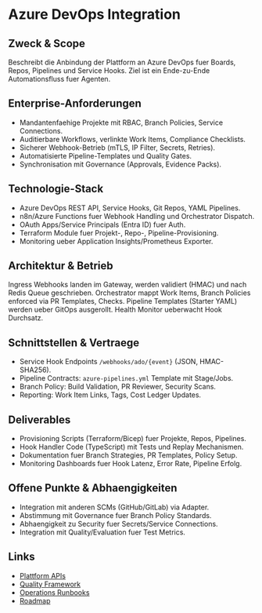 # Azure DevOps Integration

## Zweck & Scope
Beschreibt die Anbindung der Plattform an Azure DevOps fuer Boards, Repos, Pipelines und Service Hooks. Ziel ist ein Ende-zu-Ende Automationsfluss fuer Agenten.

## Enterprise-Anforderungen
- Mandantenfaehige Projekte mit RBAC, Branch Policies, Service Connections.
- Auditierbare Workflows, verlinkte Work Items, Compliance Checklists.
- Sicherer Webhook-Betrieb (mTLS, IP Filter, Secrets, Retries).
- Automatisierte Pipeline-Templates und Quality Gates.
- Synchronisation mit Governance (Approvals, Evidence Packs).

## Technologie-Stack
- Azure DevOps REST API, Service Hooks, Git Repos, YAML Pipelines.
- n8n/Azure Functions fuer Webhook Handling und Orchestrator Dispatch.
- OAuth Apps/Service Principals (Entra ID) fuer Auth.
- Terraform Module fuer Projekt-, Repo-, Pipeline-Provisioning.
- Monitoring ueber Application Insights/Prometheus Exporter.

## Architektur & Betrieb
Ingress Webhooks landen im Gateway, werden validiert (HMAC) und nach Redis Queue geschrieben. Orchestrator mappt Work Items, Branch Policies enforced via PR Templates, Checks. Pipeline Templates (Starter YAML) werden ueber GitOps ausgerollt. Health Monitor ueberwacht Hook Durchsatz.

## Schnittstellen & Vertraege
- Service Hook Endpoints `/webhooks/ado/{event}` (JSON, HMAC-SHA256).
- Pipeline Contracts: `azure-pipelines.yml` Template mit Stage/Jobs.
- Branch Policy: Build Validation, PR Reviewer, Security Scans.
- Reporting: Work Item Links, Tags, Cost Ledger Updates.

## Deliverables
- Provisioning Scripts (Terraform/Bicep) fuer Projekte, Repos, Pipelines.
- Hook Handler Code (TypeScript) mit Tests und Replay Mechanismen.
- Dokumentation fuer Branch Strategies, PR Templates, Policy Setup.
- Monitoring Dashboards fuer Hook Latenz, Error Rate, Pipeline Erfolg.

## Offene Punkte & Abhaengigkeiten
- Integration mit anderen SCMs (GitHub/GitLab) via Adapter.
- Abstimmung mit Governance fuer Branch Policy Standards.
- Abhaengigkeit zu Security fuer Secrets/Service Connections.
- Integration mit Quality/Evaluation fuer Test Metrics.

## Links
- [Plattform APIs](md.html?path=api/api.md)
- [Quality Framework](md.html?path=quality/quality.md)
- [Operations Runbooks](md.html?path=operations/operations.md)
- [Roadmap](md.html?path=roadmap.md)
